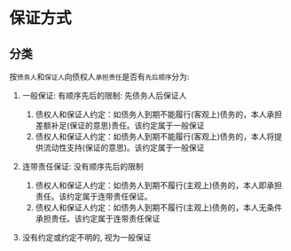 # 保证方式

## 分类
按`债务人`和`保证人`向债权人`承担责任`是否有`先后顺序`分为:


1. 一般保证: 有顺序先后的限制: 先债务人后保证人
    
    1. 债权人和保证人约定：如债务人到期不能履行(客观上)债务的，本人承担差额补足(保证的意思)责任。该约定属于一般保证
    2. 债权人和保证人约定：如债务人到期不能履行(客观上)债务的，本人将提供流动性支持(保证的意思)。该约定属于一般保证

2. 连带责任保证: 没有顺序先后的限制
    1. 债权人和保证人约定：如债务人到期不履行(主观上)债务的，本人即承担责任。该约定属于连带贵任保证。
    2. 债权人和保证人约定：如债务人到期不履行(主观上)债务的，本人无条件承担贵任。该约定属于连带责任保证

3. 没有约定或约定不明的, 视为一般保证




